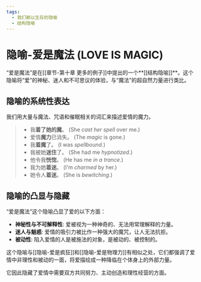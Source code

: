 ```yaml
---
tags:
  - 我们赖以生存的隐喻
  - 结构隐喻
---
```


# 隐喻-爱是魔法 (LOVE IS MAGIC)

“爱是魔法”是在[[章节-第十章 更多的例子]]中提出的一个**[[结构隐喻]]**。这个隐喻将“爱”的神秘、迷人和不可思议的体验，与“魔法”的超自然力量进行类比。

## 隐喻的系统性表达

我们用大量与魔法、咒语和催眠相关的词汇来描述爱情的魔力。

> - 我**着了她的魔**。 (She _cast her spell_ over me.)
> - 爱情**魔力**已消失。 (The _magic_ is gone.)
> - 我**着魔**了。 (I was _spellbound_.)
> - 我被她**迷住**了。 (She had me _hypnotized_.)
> - 他令我**恍惚**。 (He has me _in a trance_.)
> - 我为她**着迷**。 (I'm _charmed_ by her.)
> - 她令人**着迷**。 (She is _bewitching_.)

## 隐喻的凸显与隐藏

“爱是魔法”这个隐喻凸显了爱的以下方面：

-   **神秘性与不可解释性**: 爱被视为一种神奇的、无法用常理解释的力量。
-   **迷人与魅惑**: 爱情的吸引力被比作一种强大的魔咒，让人无法抗拒。
-   **被动性**: 陷入爱情的人是被施法的对象，是被动的、被控制的。

这个隐喻与[[隐喻-爱是疯狂]]和[[隐喻-爱是物理力]]有相似之处，它们都强调了爱情中非理性和被动的一面，将爱描绘成一种降临在个体身上的外部力量。

它因此隐藏了爱情中需要双方共同努力、主动创造和理性经营的方面。